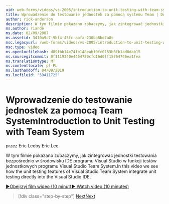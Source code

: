 ```yaml
---
uid: web-forms/videos/vs-2005/introduction-to-unit-testing-with-team-system
title: Wprowadzenie do testowanie jednostek za pomocą systemu Team | Dokumentacja firmy Microsoft
author: rick-anderson
description: W tym filmie pokazano zobaczymy, jak zintegrować jednostki testowania bezpośrednio w środowisku IDE programu Visual Studio w funkcji testów jednostkowych programu Visual Studio Team System.
ms.author: riande
ms.date: 02/09/2007
ms.assetid: 3410a9c7-9bf4-45fc-aafa-230ba8bd7a8c
msc.legacyurl: /web-forms/videos/vs-2005/introduction-to-unit-testing-with-team-system
msc.type: video
ms.openlocfilehash: d89fbb14e74fb148eabf0fc0153b3fb1ad0dab15
ms.sourcegitcommit: 0f1119340e4464720cfd16d0ff15764746ea1fea
ms.translationtype: MT
ms.contentlocale: pl-PL
ms.lasthandoff: 04/09/2019
ms.locfileid: "59411725"
---
```

# <a name="introduction-to-unit-testing-with-team-system"></a><span data-ttu-id="20b30-103">Wprowadzenie do testowanie jednostek za pomocą Team System</span><span class="sxs-lookup"><span data-stu-id="20b30-103">Introduction to Unit Testing with Team System</span></span>

<span data-ttu-id="20b30-104">przez Eric Lee</span><span class="sxs-lookup"><span data-stu-id="20b30-104">by Eric Lee</span></span>

<span data-ttu-id="20b30-105">W tym filmie pokazano zobaczymy, jak zintegrować jednostki testowania bezpośrednio w środowisku IDE programu Visual Studio w funkcji testów jednostkowych programu Visual Studio Team System.</span><span class="sxs-lookup"><span data-stu-id="20b30-105">In this video we see how the unit testing features of Visual Studio Team System integrate unit testing directly into the Visual Studio IDE.</span></span>

[<span data-ttu-id="20b30-106">&#9654;Obejrzyj film wideo (10 minut)</span><span class="sxs-lookup"><span data-stu-id="20b30-106">&#9654; Watch video (10 minutes)</span></span>](https://channel9.msdn.com/Blogs/ASP-NET-Site-Videos/introduction-to-unit-testing-with-team-system)

> [!div class="step-by-step"]
> [<span data-ttu-id="20b30-107">Next</span><span class="sxs-lookup"><span data-stu-id="20b30-107">Next</span></span>](introduction-to-testing-web-applications-with-team-system.md)
